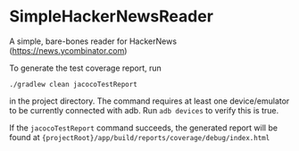 # SimpleHackerNewsReader
A simple, bare-bones reader for HackerNews (https://news.ycombinator.com)



To generate the test coverage report, run

 `./gradlew clean jacocoTestReport`
  
  in the project directory. The command requires at least one device/emulator to be currently connected with adb. Run `adb devices` to verify this is true.

If the `jacocoTestReport` command succeeds, the generated report will be found at `{projectRoot}/app/build/reports/coverage/debug/index.html`
